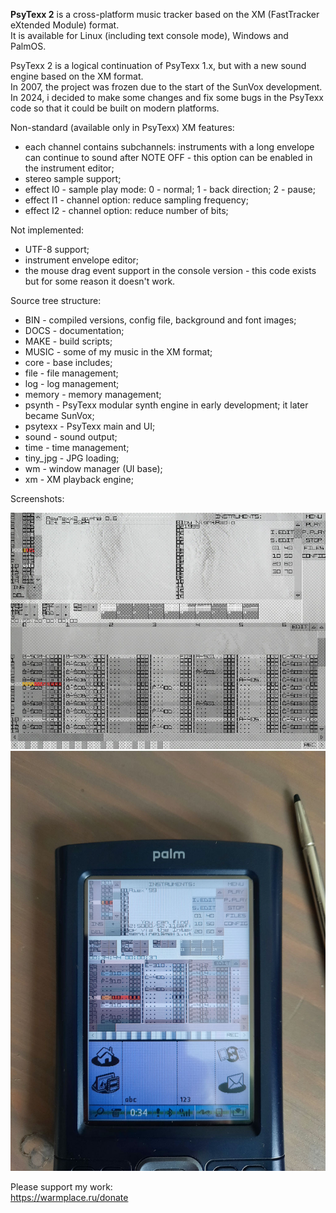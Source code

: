 **PsyTexx 2** is a cross-platform music tracker based on the XM (FastTracker eXtended Module) format.  
It is available for Linux (including text console mode), Windows and PalmOS.  

PsyTexx 2 is a logical continuation of PsyTexx 1.x, but with a new sound engine based on the XM format.  
In 2007, the project was frozen due to the start of the SunVox development.  
In 2024, i decided to make some changes and fix some bugs in the PsyTexx code so that it could be built on modern platforms.

Non-standard (available only in PsyTexx) XM features:
* each channel contains subchannels: instruments with a long envelope can continue to sound after NOTE OFF - this option can be enabled in the instrument editor;
* stereo sample support;
* effect I0 - sample play mode: 0 - normal; 1 - back direction; 2 - pause;
* effect I1 - channel option: reduce sampling frequency;
* effect I2 - channel option: reduce number of bits;

Not implemented:
* UTF-8 support;
* instrument envelope editor;
* the mouse drag event support in the console version - this code exists but for some reason it doesn't work.

Source tree structure:
* BIN - compiled versions, config file, background and font images;
* DOCS - documentation;
* MAKE - build scripts;
* MUSIC - some of my music in the XM format;
* core - base includes;
* file - file management;
* log - log management;
* memory - memory management;
* psynth - PsyTexx modular synth engine in early development; it later became SunVox;
* psytexx - PsyTexx main and UI;
* sound - sound output;
* time - time management;
* tiny_jpg - JPG loading;
* wm - window manager (UI base);
* xm - XM playback engine;

Screenshots:

![PsyTexx2 alpha 0.6 on Linux](DOCS/psytexx2_alpha_0.6_2024_x11.jpg)
![PsyTexx2 alpha 0.6 on Palm Tungsten TX](DOCS/psytexx2_alpha_0.6_2024_palm.jpg)

Please support my work:  
https://warmplace.ru/donate
